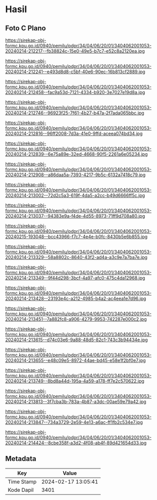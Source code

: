 # Hasil

## Foto C Plano

https://sirekap-obj-formc.kpu.go.id/0940/pemilu/pdpr/34/04/06/20/01/3404062001053-20240214-212217--fb38824c-15e0-49e5-b7c7-e52c8a2120ea.jpg

https://sirekap-obj-formc.kpu.go.id/0940/pemilu/pdpr/34/04/06/20/01/3404062001053-20240214-212241--e493d8d8-c5bf-40e6-90ec-16b813cf2889.jpg

https://sirekap-obj-formc.kpu.go.id/0940/pemilu/pdpr/34/04/06/20/01/3404062001053-20240214-212458--fac9a53d-7121-4334-b920-3e7027e19d8a.jpg

https://sirekap-obj-formc.kpu.go.id/0940/pemilu/pdpr/34/04/06/20/01/3404062001053-20240214-212746--96923f25-7f61-4b27-b47a-2f7ada065bbc.jpg

https://sirekap-obj-formc.kpu.go.id/0940/pemilu/pdpr/34/04/06/20/01/3404062001053-20240214-212816--96ff2008-7d3a-41e0-9ffd-aceea074bd34.jpg

https://sirekap-obj-formc.kpu.go.id/0940/pemilu/pdpr/34/04/06/20/01/3404062001053-20240214-212839--6e75a89e-32ed-4668-90f5-2261a6e05234.jpg

https://sirekap-obj-formc.kpu.go.id/0940/pemilu/pdpr/34/04/06/20/01/3404062001053-20240214-212908--a86daa5a-7393-4217-9b5c-6132a7418c79.jpg

https://sirekap-obj-formc.kpu.go.id/0940/pemilu/pdpr/34/04/06/20/01/3404062001053-20240214-213002--72d2c5a3-619f-4da5-a2cc-b49d6666ff5c.jpg

https://sirekap-obj-formc.kpu.go.id/0940/pemilu/pdpr/34/04/06/20/01/3404062001053-20240214-213037--94383e9a-f4de-4d55-8973-71ff9d708a80.jpg

https://sirekap-obj-formc.kpu.go.id/0940/pemilu/pdpr/34/04/06/20/01/3404062001053-20240215-193048--bcc43966-f7c7-4e4e-b0fc-8430b5e6b855.jpg

https://sirekap-obj-formc.kpu.go.id/0940/pemilu/pdpr/34/04/06/20/01/3404062001053-20240214-213329--58a8802c-8640-43f2-ad4a-a3c9e7a7ba7e.jpg

https://sirekap-obj-formc.kpu.go.id/0940/pemilu/pdpr/34/04/06/20/01/3404062001053-20240214-213349--9f44d298-3bcf-4a97-afc0-475c4da12968.jpg

https://sirekap-obj-formc.kpu.go.id/0940/pemilu/pdpr/34/04/06/20/01/3404062001053-20240214-213428--23193e4c-a212-4985-b4a2-ac4eea1e7d96.jpg

https://sirekap-obj-formc.kpu.go.id/0940/pemilu/pdpr/34/04/06/20/01/3404062001053-20240214-213451--7a882fc8-a906-4279-9953-742287e000c2.jpg

https://sirekap-obj-formc.kpu.go.id/0940/pemilu/pdpr/34/04/06/20/01/3404062001053-20240214-213615--d74c03e6-9a88-48d5-82c1-743c3b94434e.jpg

https://sirekap-obj-formc.kpu.go.id/0940/pemilu/pdpr/34/04/06/20/01/3404062001053-20240214-213655--e48c09e5-8972-44ae-bd45-e58e1f2bf0e7.jpg

https://sirekap-obj-formc.kpu.go.id/0940/pemilu/pdpr/34/04/06/20/01/3404062001053-20240214-213749--8bd8a44d-195a-4a59-a178-ff7e2c570622.jpg

https://sirekap-obj-formc.kpu.go.id/0940/pemilu/pdpr/34/04/06/20/01/3404062001053-20240214-213813--3f7cba3b-783a-4b87-a3dc-00ae59e79a42.jpg

https://sirekap-obj-formc.kpu.go.id/0940/pemilu/pdpr/34/04/06/20/01/3404062001053-20240214-213847--734a3729-2e59-4e13-a6ac-ff1fb2c534e7.jpg

https://sirekap-obj-formc.kpu.go.id/0940/pemilu/pdpr/34/04/06/20/01/3404062001053-20240214-214424--8cbe358f-a3d2-4f08-ab4f-89d421654d33.jpg


## Metadata

| Key        | Value               |
| ---------- | ------------------- |
| Time Stamp | 2024-02-17 13:05:41 |
| Kode Dapil | 3401                |




